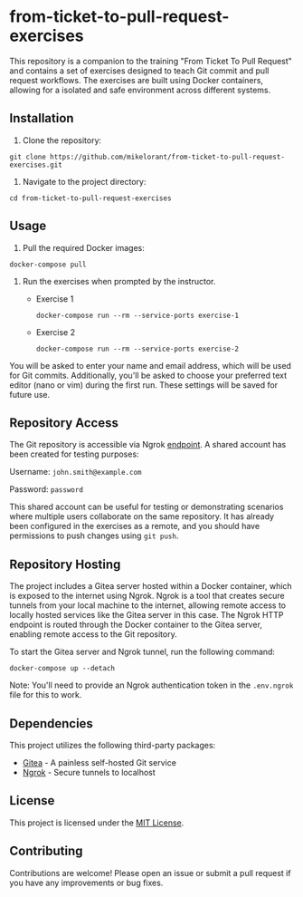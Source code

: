 # from-ticket-to-pull-request-exercises

This repository is a companion to the training "From Ticket To Pull Request" and
contains a set of exercises designed to teach Git commit and pull request
workflows. The exercises are built using Docker containers, allowing for a
isolated and safe environment across different systems.

## Installation

1. Clone the repository:

```shell
git clone https://github.com/mikelorant/from-ticket-to-pull-request-exercises.git
```

1. Navigate to the project directory:

```shell
cd from-ticket-to-pull-request-exercises
```

## Usage

1. Pull the required Docker images:

```shell
docker-compose pull
```

1. Run the exercises when prompted by the instructor.

   - Exercise 1

     ```shell
     docker-compose run --rm --service-ports exercise-1
     ```

   - Exercise 2

     ```shell
     docker-compose run --rm --service-ports exercise-2
     ```

You will be asked to enter your name and email address, which will be used for
Git commits. Additionally, you'll be asked to choose your preferred text editor
(nano or vim) during the first run. These settings will be saved for future use.

## Repository Access

The Git repository is accessible via Ngrok [endpoint][1]. A shared account has
been created for testing purposes:

Username: `john.smith@example.com`

Password: `password`

This shared account can be useful for testing or demonstrating scenarios where
multiple users collaborate on the same repository. It has already been
configured in the exercises as a remote, and you should have permissions to push
changes using `git push`.

## Repository Hosting

The project includes a Gitea server hosted within a Docker container, which is
exposed to the internet using Ngrok. Ngrok is a tool that creates secure tunnels
from your local machine to the internet, allowing remote access to locally
hosted services like the Gitea server in this case. The Ngrok HTTP endpoint is
routed through the Docker container to the Gitea server, enabling remote access
to the Git repository.

To start the Gitea server and Ngrok tunnel, run the following command:

```shell
docker-compose up --detach
```

Note: You'll need to provide an Ngrok authentication token in the `.env.ngrok`
file for this to work.

## Dependencies

This project utilizes the following third-party packages:

- [Gitea](https://github.com/go-gitea/gitea) - A painless self-hosted Git
  service
- [Ngrok](https://github.com/ngrok/ngrok) - Secure tunnels to localhost

## License

This project is licensed under the [MIT License](LICENSE).

## Contributing

Contributions are welcome! Please open an issue or submit a pull request if you
have any improvements or bug fixes.

[1]: https://sunbeam-smiling-overly.ngrok-free.app
